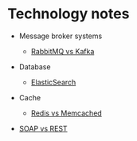 # Technology notes

- Message broker systems
  - [RabbitMQ vs Kafka](https://dodangquan.blogspot.com/2018/10/rabbitmq-va-kafka-phan-1-hai-he-thong-truyen-tin-khac-nhau.html)

- Database
  - [ElasticSearch](https://topdev.vn/blog/elasticsearch-la-gi/?utm_source=facebook&utm_medium=post&utm_campaign=anhltv&utm_content=b_json&utm_term=marketing&fbclid=IwAR3vrfI-pJZukOBKb65ilumBaXCDIa5NeK-iYo6FB-KfsbiRDLna08_skJc)
- Cache
  - [Redis vs Memcached](https://www.imaginarycloud.com/blog/redis-vs-memcached/)

- [SOAP vs REST](https://www.upwork.com/resources/soap-vs-rest-a-look-at-two-different-api-styles#:~:text=An%20API%20is%20designed%20to,are%20designed%20after%20the%20data.)
